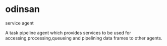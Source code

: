 # odinsan
service agent

A task pipeline agent which provides services to be used for accessing,processing,queueing and pipelining data frames to other agents.
